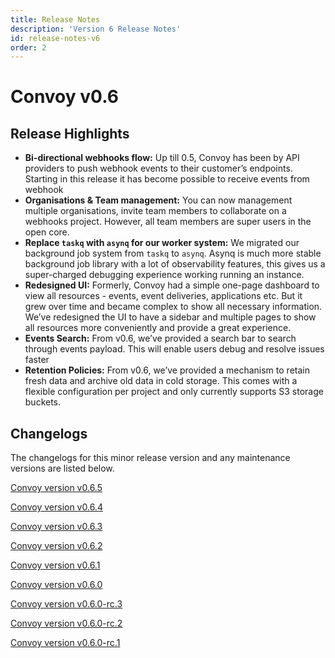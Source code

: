 ```yaml
--- 
title: Release Notes
description: 'Version 6 Release Notes'
id: release-notes-v6
order: 2
---
```


# Convoy v0.6

## Release Highlights
- **Bi-directional webhooks flow:** Up till 0.5, Convoy has been by API providers to push webhook events to their customer’s endpoints. Starting in this release it has become possible to receive events from webhook
- **Organisations & Team management:** You can now management multiple organisations, invite team members to collaborate on a webhooks project. However, all team members are super users in the open core.
- **Replace `taskq` with `asynq` for our worker system:** We migrated our background job system from `taskq` to `asynq`. Asynq is much more stable background job library with a lot of observability features, this gives us a super-charged debugging experience working running an instance.
- **Redesigned UI:** Formerly, Convoy had a simple one-page dashboard to view all resources - events, event deliveries, applications etc. But it grew over time and became complex to show all necessary information. We’ve redesigned the UI to have a sidebar and multiple pages to show all resources more conveniently and provide a great experience.
- **Events Search:** From v0.6, we’ve provided a search bar to search through events payload. This will enable users debug and resolve issues faster
- **Retention Policies:** From v0.6, we’ve provided a mechanism to retain fresh data and archive old data in cold storage. This comes with a flexible configuration per project and only currently supports S3 storage buckets.

## Changelogs
The changelogs for this minor release version and any maintenance versions are listed below.

[Convoy version v0.6.5](https://github.com/frain-dev/convoy/releases/tag/v0.6.5)

[Convoy version v0.6.4](https://github.com/frain-dev/convoy/releases/tag/v0.6.4)

[Convoy version v0.6.3](https://github.com/frain-dev/convoy/releases/tag/v0.6.3)

[Convoy version v0.6.2](https://github.com/frain-dev/convoy/releases/tag/v0.6.2)

[Convoy version v0.6.1](https://github.com/frain-dev/convoy/releases/tag/v0.6.1)

[Convoy version v0.6.0](https://github.com/frain-dev/convoy/releases/tag/v0.6.0)

[Convoy version v0.6.0-rc.3](https://github.com/frain-dev/convoy/releases/tag/v0.6.0-rc.3)

[Convoy version v0.6.0-rc.2](https://github.com/frain-dev/convoy/releases/tag/v0.6.0-rc.2)

[Convoy version v0.6.0-rc.1](https://github.com/frain-dev/convoy/releases/tag/v0.6.0-rc.1)

